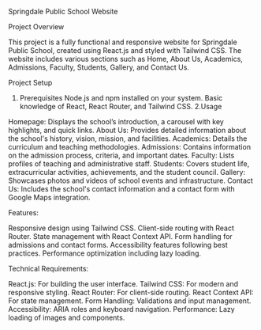 Springdale Public School Website

Project Overview

This project is a fully functional and responsive website for Springdale Public School, created using React.js and styled with Tailwind CSS. The website includes various sections such as Home, About Us, Academics, Admissions, Faculty, Students, Gallery, and Contact Us.

Project Setup
1. Prerequisites
Node.js and npm installed on your system.
Basic knowledge of React, React Router, and Tailwind CSS.
2.Usage

Homepage: Displays the school’s introduction, a carousel with key highlights, and quick links.
About Us: Provides detailed information about the school's history, vision, mission, and facilities.
Academics: Details the curriculum and teaching methodologies.
Admissions: Contains information on the admission process, criteria, and important dates.
Faculty: Lists profiles of teaching and administrative staff.
Students: Covers student life, extracurricular activities, achievements, and the student council.
Gallery: Showcases photos and videos of school events and infrastructure.
Contact Us: Includes the school's contact information and a contact form with Google Maps integration.

Features:

Responsive design using Tailwind CSS.
Client-side routing with React Router.
State management with React Context API.
Form handling for admissions and contact forms.
Accessibility features following best practices.
Performance optimization including lazy loading.

Technical Requirements: 

React.js: For building the user interface.
Tailwind CSS: For modern and responsive styling.
React Router: For client-side routing.
React Context API: For state management.
Form Handling: Validations and input management.
Accessibility: ARIA roles and keyboard navigation.
Performance: Lazy loading of images and components.
